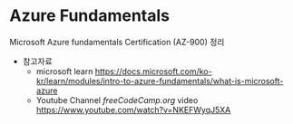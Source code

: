 # Azure Fundamentals
Microsoft Azure fundamentals Certification (AZ-900) 정리
- 참고자료
    - microsoft learn
    https://docs.microsoft.com/ko-kr/learn/modules/intro-to-azure-fundamentals/what-is-microsoft-azure
    - Youtube Channel _freeCodeCamp.org_ video
    https://www.youtube.com/watch?v=NKEFWyqJ5XA
